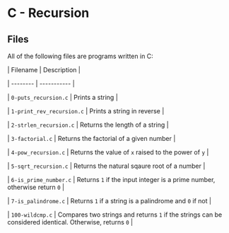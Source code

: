 # C - Recursion

## Files

All of the following files are programs written in C:



| Filename | Description |

| -------- | ----------- |

| `0-puts_recursion.c` | Prints a string |

| `1-print_rev_recursion.c` | Prints a string in reverse |

| `2-strlen_recursion.c` | Returns the length of a string |

| `3-factorial.c` | Returns the factorial of a given number |

| `4-pow_recursion.c` | Returns the value of `x` raised to the power of `y` |

| `5-sqrt_recursion.c` | Returns the natural sqaure root of a number |

| `6-is_prime_number.c` | Returns `1` if the input integer is a prime number, otherwise return `0` |

| `7-is_palindrome.c` | Returns `1` if a string is a palindrome and `0` if not |

| `100-wildcmp.c` | Compares two strings and returns `1` if the strings can be considered identical. Otherwise, returns `0` |
